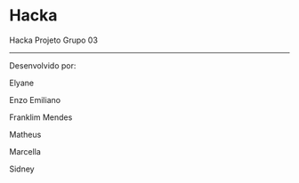 # Hacka
Hacka Projeto Grupo 03

---
Desenvolvido por:

Elyane 

Enzo Emiliano

Franklim Mendes

Matheus 

Marcella

Sidney
